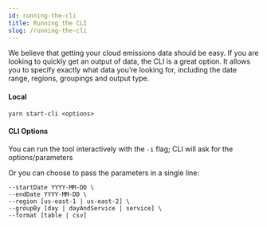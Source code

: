 ```yaml
---
id: running-the-cli
title: Running the CLI
slug: /running-the-cli
---
```


We believe that getting your cloud emissions data should be easy. If you are looking to quickly get an output of data, the CLI is a great option. It allows you to specify exactly what data you’re looking for, including the date range, regions, groupings and output type.

#### Local

    yarn start-cli <options>

#### CLI Options

You can run the tool interactively with the `-i` flag; CLI will ask for the options/parameters

Or you can choose to pass the parameters in a single line:

    --startDate YYYY-MM-DD \
    --endDate YYYY-MM-DD \
    --region [us-east-1 | us-east-2] \
    --groupBy [day | dayAndService | service] \
    --format [table | csv]
